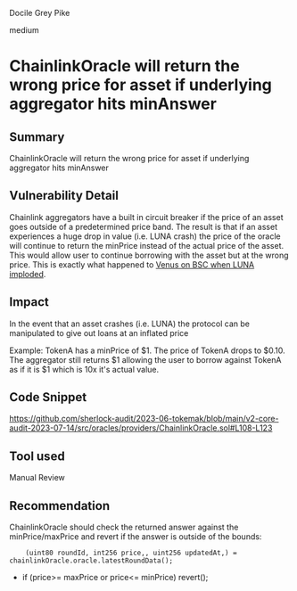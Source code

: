 Docile Grey Pike

medium

# ChainlinkOracle will return the wrong price for asset if underlying aggregator hits minAnswer
## Summary
ChainlinkOracle will return the wrong price for asset if underlying aggregator hits minAnswer

## Vulnerability Detail
Chainlink aggregators have a built in circuit breaker if the price of an asset goes outside of a predetermined price band. The result is that if an asset experiences a huge drop in value (i.e. LUNA crash) the price of the oracle will continue to return the minPrice instead of the actual price of the asset. This would allow user to continue borrowing with the asset but at the wrong price. This is exactly what happened to [Venus on BSC when LUNA imploded](https://rekt.news/venus-blizz-rekt/).
## Impact
In the event that an asset crashes (i.e. LUNA) the protocol can be manipulated to give out loans at an inflated price

Example:
TokenA has a minPrice of $1. The price of TokenA drops to $0.10. The aggregator still returns $1 allowing the user to borrow against TokenA as if it is $1 which is 10x it's actual value.

## Code Snippet
https://github.com/sherlock-audit/2023-06-tokemak/blob/main/v2-core-audit-2023-07-14/src/oracles/providers/ChainlinkOracle.sol#L108-L123
## Tool used

Manual Review

## Recommendation
ChainlinkOracle should check the returned answer against the minPrice/maxPrice and revert if the answer is outside of the bounds:

        (uint80 roundId, int256 price,, uint256 updatedAt,) = chainlinkOracle.oracle.latestRoundData();
    
+   if (price>= maxPrice or price<= minPrice) revert();